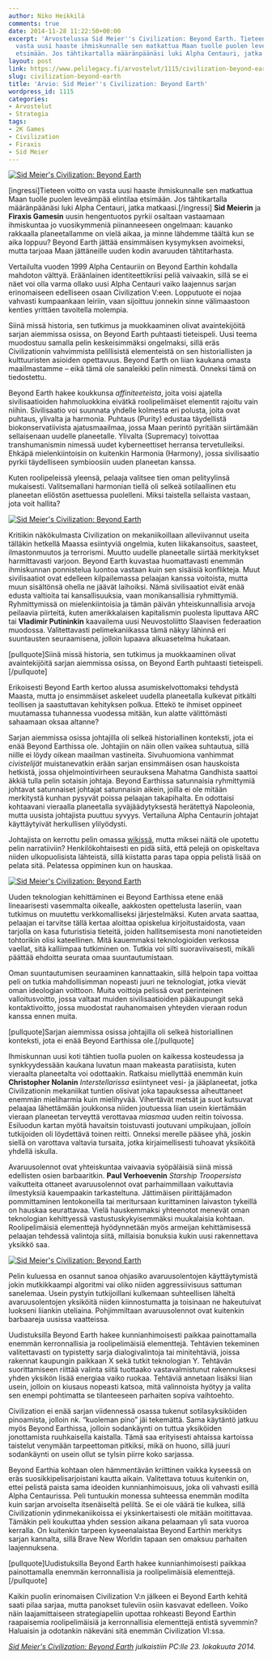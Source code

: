 ```yaml
---
author: Niko Heikkilä
comments: true
date: 2014-11-28 11:22:50+00:00
excerpt: 'Arvostelussa Sid Meier''s Civilization: Beyond Earth. Tieteen voitto on
  vasta uusi haaste ihmiskunnalle sen matkattua Maan tuolle puolen leveämpää elintilaa
  etsimään. Jos tähtikartalla määränpäänäsi luki Alpha Centauri, jatka matkaasi.'
layout: post
link: https://www.pelilegacy.fi/arvostelut/1115/civilization-beyond-earth
slug: civilization-beyond-earth
title: 'Arvio: Sid Meier''s Civilization: Beyond Earth'
wordpress_id: 1115
categories:
- Arvostelut
- Strategia
tags:
- 2K Games
- Civilization
- Firaxis
- Sid Meier
---
```


[![Sid Meier's Civilization: Beyond Earth](http://www.pelilegacy.fi/wp-content/uploads/2014/11/civilization_beyond_earth_1-1050x590.jpg)](http://www.pelilegacy.fi/wp-content/uploads/2014/11/civilization_beyond_earth_1.jpg)

[ingressi]Tieteen voitto on vasta uusi haaste ihmiskunnalle sen matkattua Maan tuolle puolen leveämpää elintilaa etsimään. Jos tähtikartalla määränpäänäsi luki Alpha Centauri, jatka matkaasi.[/ingressi]
**Sid Meierin** ja **Firaxis Gamesin** uusin hengentuotos pyrkii osaltaan vastaamaan ihmiskuntaa jo vuosikymmeniä piinanneeseen ongelmaan: kauanko rakkaalla planeetallamme on vielä aikaa, ja minne lähdemme täältä kun se aika loppuu? Beyond Earth jättää ensimmäisen kysymyksen avoimeksi, mutta tarjoaa Maan jättäneille uuden kodin avaruuden tähtitarhasta.

Vertailulta vuoden 1999 Alpha Centauriin on Beyond Earthin kohdalla mahdoton välttyä. Eräänlainen identiteettikriisi peliä vaivaakin, sillä se ei näet voi olla varma ollako uusi Alpha Centauri vaiko laajennus sarjan erinomaiseen edelliseen osaan Civilization V:een. Lopputuote ei nojaa vahvasti kumpaankaan leiriin, vaan sijoittuu jonnekin sinne välimaastoon kenties yrittäen tavoitella molempia.

Siinä missä historia, sen tutkimus ja muokkaaminen olivat avaintekijöitä sarjan aiemmissa osissa, on Beyond Earth puhtaasti tieteispeli. Uusi teema muodostuu samalla pelin keskeisimmäksi ongelmaksi, sillä eräs Civilizationin vahvimmista pelillisistä elementeistä on sen historiallisten ja kulttuuristen asioiden opettavuus. Beyond Earth on liian kaukana omasta maailmastamme – eikä tämä ole sanaleikki pelin nimestä. Onneksi tämä on tiedostettu.

Beyond Earth hakee koukkunsa _affiniteeteista_, joita voisi ajatella sivilisaatioiden hahmoluokkina eivätkä roolipelimäiset elementit rajoitu vain niihin. Sivilisaatio voi suunnata yhdelle kolmesta eri polusta, joita ovat puhtaus, ylivalta ja harmonia. Puhtaus (Purity) edustaa täydellistä biokonservatiivista ajatusmaailmaa, jossa Maan perintö pyritään siirtämään sellaisenaan uudelle planeetalle. Ylivalta (Supremacy) toivottaa transhumanismin nimessä uudet kyberneettiset herransa tervetulleiksi. Ehkäpä mielenkiintoisin on kuitenkin Harmonia (Harmony), jossa sivilisaatio pyrkii täydelliseen symbioosiin uuden planeetan kanssa.

Kuten roolipeleissä yleensä, pelaaja valitsee tien oman pelityylinsä mukaisesti. Valitsemallani harmonian tiellä oli selkeä sotilaallinen etu planeetan eliöstön asettuessa puolelleni. Miksi taistella sellaista vastaan, jota voit hallita?

[![Sid Meier's Civilization: Beyond Earth](http://www.pelilegacy.fi/wp-content/uploads/2014/11/civilization_beyond_earth_2-1050x595.jpg)](http://www.pelilegacy.fi/wp-content/uploads/2014/11/civilization_beyond_earth_2.jpg)

Kritiikin näkökulmasta Civilization on mekaniikoillaan alleviivannut useita tälläkin hetkellä Maassa esiintyviä ongelmia, kuten liikakansoitus, saasteet, ilmastonmuutos ja terrorismi. Muutto uudelle planeetalle siirtää merkitykset harmittavasti varjoon. Beyond Earth kuvastaa huomattavasti enemmän ihmiskunnan ponnistelua luontoa vastaan kuin sen sisäisiä konflikteja. Muut sivilisaatiot ovat edelleen kilpailemassa pelaajan kanssa voitoista, mutta muun sisältönsä ohella ne jäävät laihoiksi. Nämä sivilisaatiot eivät enää edusta valtioita tai kansallisuuksia, vaan monikansallisia ryhmittymiä. Ryhmittymissä on mielenkiintoisia ja tämän päivän yhteiskunnallisia arvoja peilaavia piirteitä, kuten amerikkalaisen kapitalismin puolesta liputtava ARC tai **Vladimir Putininkin** kaavailema uusi Neuvostoliitto Slaavisen federaation muodossa. Valitettavasti pelimekaniikassa tämä näkyy lähinnä eri suuntausten seuraamisena, jolloin lupaava alkuasetelma hukataan.

[pullquote]Siinä missä historia, sen tutkimus ja muokkaaminen olivat avaintekijöitä sarjan aiemmissa osissa, on Beyond Earth puhtaasti tieteispeli.[/pullquote]

Erikoisesti Beyond Earth kertoo alussa asumiskelvottomaksi tehdystä Maasta, mutta jo ensimmäiset askeleet uudella planeetalla kulkevat pitkälti teollisen ja saastuttavan kehityksen polkua. Ettekö te ihmiset oppineet muutamassa tuhannessa vuodessa mitään, kun alatte välittömästi sahaamaan oksaa altanne?

Sarjan aiemmissa osissa johtajilla oli selkeä historiallinen konteksti, jota ei enää Beyond Earthissa ole. Johtajiin on näin ollen vaikea suhtautua, sillä niille ei löydy oikean maailman vastineita. Sivuhuomiona vanhimmat _civistelijät_ muistanevatkin erään sarjan ensimmäisen osan hauskoista hetkistä, jossa ohjelmointivirheen seurauksena Mahatma Gandhista saattoi äkkiä tulla pelin sotaisin johtaja. Beyond Earthissa satunnaisia ryhmittymiä johtavat satunnaiset johtajat satunnaisin aikein, joilla ei ole mitään merkitystä kunhan pysyvät poissa pelaajan takapihalta. En odottaisi kohtaavani vieraalla planeetalla syväjäädytyksestä herätettyä Napoleonia, mutta uusista johtajista puuttuu syvyys. Vertailuna Alpha Centaurin johtajat käyttäytyivät herkullisen ylilyödysti.

Johtajista on kerrottu pelin omassa [wikissä](http://civilizationbeyondearth.gamepedia.com/Promotional_Materials#Leader_Interviews), mutta miksei näitä ole upotettu pelin narratiiviin? Henkilökohtaisesti en pidä siitä, että pelejä on opiskeltava niiden ulkopuolisista lähteistä, sillä kiistatta paras tapa oppia pelistä lisää on pelata sitä. Pelatessa oppiminen kun on hauskaa.

[![Sid Meier's Civilization: Beyond Earth](http://www.pelilegacy.fi/wp-content/uploads/2014/11/civilization_beyond_earth_3-1050x590.jpg)](http://www.pelilegacy.fi/wp-content/uploads/2014/11/civilization_beyond_earth_3.jpg)

Uuden teknologian kehittäminen ei Beyond Earthissa etene enää lineaarisesti vasemmalta oikealle, aakkosten opettelusta laseriin, vaan tutkimus on muutettu verkkomalliseksi järjestelmäksi. Kuten arvata saattaa, pelaajan ei tarvitse tällä kertaa aloittaa opiskelua kirjoitustaidosta, vaan tarjolla on kasa futuristisia tieteitä, joiden hallitsemisesta moni nanotieteiden tohtorikin olisi kateellinen. Mitä kauemmaksi teknologioiden verkossa vaellat, sitä kalliimpaa tutkiminen on. Tutkia voi silti suoraviivaisesti, mikäli päättää ehdoitta seurata omaa suuntautumistaan.

Oman suuntautumisen seuraaminen kannattaakin, sillä helpoin tapa voittaa peli on tutkia mahdollisimman nopeasti juuri ne teknologiat, jotka vievät oman ideologian voittoon. Muita voittoja pelissä ovat perinteinen valloitusvoitto, jossa valtaat muiden sivilisaatioiden pääkaupungit sekä kontaktivoitto, jossa muodostat rauhanomaisen yhteyden vieraan rodun kanssa ennen muita.

[pullquote]Sarjan aiemmissa osissa johtajilla oli selkeä historiallinen konteksti, jota ei enää Beyond Earthissa ole.[/pullquote]

Ihmiskunnan uusi koti tähtien tuolla puolen on kaikessa kosteudessa ja synkkyydessään kaukana luvatun maan makeasta paratiisista, kuten vieraalta planeetalta voi odottaakin. Ratkaisu miellyttää enemmän kuin **Christopher Nolanin** _Interstellarissa_ esiintyneet vesi- ja jääplaneetat, jotka Civilizationin mekaniikat tuntien olisivat joka tapauksessa aiheuttaneet enemmän mieliharmia kuin mielihyvää. Vihertävät metsät ja suot kutsuvat pelaajaa lähettämään joukkonsa niiden joutuessa liian usein kiertämään vieraan planeetan terveyttä verottavaa _miasmaa_ uuden reitin toivossa. Esiluodun kartan myötä havaitsin toistuvasti joutuvani umpikujaan, jolloin tutkijoiden oli löydettävä toinen reitti. Onneksi merelle pääsee yhä, joskin siellä on varottava valtavia tursaita, jotka kirjaimellisesti tuhoavat yksiköitä yhdellä iskulla.

Avaruusolennot ovat yhteiskuntaa vaivaavia syöpäläisiä siinä missä edellisten osien barbaaritkin. **Paul Verhoevenin** _Starship Troopersista_ vaikutteita ottaneet avaruusolennot ovat parhaimmillaan vaikuttavia ilmestyksiä kauempaakin tarkasteltuna. Jättimäisen piirittäjämadon pommittaminen lentokoneilla tai meritursaan kurittaminen laivaston tykeillä on hauskaa seurattavaa. Vielä hauskemmaksi yhteenotot menevät oman teknologian kehittyessä vastustuskykyisemmäksi muukalaisia kohtaan. Roolipelimäisiä elementtejä hyödynnetään myös armeijan kehittämisessä pelaajan tehdessä valintoja siitä, millaisia bonuksia kukin uusi rakennettava yksikkö saa.

[![Sid Meier's Civilization: Beyond Earth](http://www.pelilegacy.fi/wp-content/uploads/2014/11/civilization_beyond_earth_4-1050x534.jpg)](http://www.pelilegacy.fi/wp-content/uploads/2014/11/civilization_beyond_earth_4.jpg)

Pelin kuluessa en osannut sanoa ohjasiko avaruusolentojen käyttäytymistä jokin mutkikkaampi algoritmi vai oliko niiden aggressiivisuus sattuman sanelemaa. Usein pystyin tutkijoillani kulkemaan suhteellisen läheltä avaruusolentojen yksiköitä niiden kiinnostumatta ja toisinaan ne hakeutuivat luokseni liiankin uteliaina. Pohjimmiltaan avaruusolennot ovat kuitenkin barbaareja uusissa vaatteissa.

Uudistuksilla Beyond Earth hakee kunnianhimoisesti paikkaa painottamalla enemmän kerronnallisia ja roolipelimäisiä elementtejä. Tehtävien tekeminen valitettavasti on typistetty sarja dialogivalintoja tai minitehtäviä, joissa rakennat kaupungin paikkaan X sekä tutkit teknologian Y. Tehtävän suorittamiseen riittää valinta siitä tuottaako vastavalmistunut rakennuksesi yhden yksikön lisää energiaa vaiko ruokaa. Tehtäviä annetaan lisäksi liian usein, jolloin on kiusaus nopeasti katsoa, mitä valinnoista hyötyy ja valita sen enempi pohtimatta se tilanteeseen parhaiten sopiva vaihtoehto.

Civilization ei enää sarjan viidennessä osassa tukenut sotilasyksiköiden pinoamista, jolloin nk. “kuoleman pino” jäi tekemättä. Sama käytäntö jatkuu myös Beyond Earthissa, jolloin sodankäynti on tuttua yksiköiden jonottamista ruuhkaisella kaistalla. Tämä saa erityisesti ahtaissa kartoissa taistelut venymään tarpeettoman pitkiksi, mikä on huono, sillä juuri sodankäynti on usein ollut se tylsin piirre koko sarjassa.

Beyond Earthia kohtaan olen hämmentävän kriittinen vaikka kyseessä on eräs suosikkipelisarjoistani kautta aikain. Valitettava totuus kuitenkin on, ettei pelistä paista sama ideoiden kunnianhimoisuus, joka oli vahvasti esillä Alpha Centaurissa. Peli tuntuukin monessa suhteessa enemmän modilta kuin sarjan arvoiselta itsenäiseltä peliltä. Se ei ole väärä tie kulkea, sillä Civilizationin ydinmekaniikoissa ei yksinkertaisesti ole mitään moitittavaa. Tämäkin peli koukuttaa yhden session aikana pelaamaan yli sata vuoroa kerralla. On kuitenkin tarpeen kyseenalaistaa Beyond Earthin merkitys sarjan kannalta, sillä Brave New Worldin tapaan sen omaksuu parhaiten laajennuksena.

[pullquote]Uudistuksilla Beyond Earth hakee kunnianhimoisesti paikkaa painottamalla enemmän kerronnallisia ja roolipelimäisiä elementtejä.[/pullquote]

Kaikin puolin erinomaisen Civilization V:n jälkeen ei Beyond Earth kehitä saati pilaa sarjaa, mutta panokset tuleviin osiin kasvavat edelleen. Voiko näin laajamittaiseen strategiapeliin upottaa rohkeasti Beyond Earthin raapaisemia roolipelimäisiä ja kerronnallisia elementtejä entistä syvemmin? Haluaisin ja odotankin näkeväni sitä enemmän Civilization VI:ssa.

_[Sid Meier's Civilization: Beyond Earth](https://www.civilization.com/en/games/civilization-beyond-earth/) julkaistiin PC:lle 23. lokakuuta 2014._
